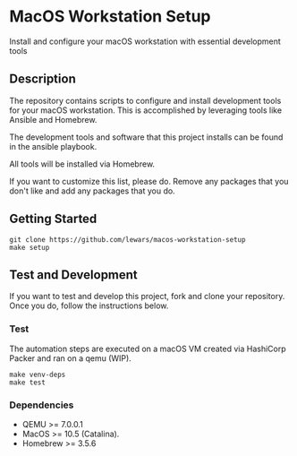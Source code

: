 # MacOS Workstation Setup

Install and configure your macOS workstation with essential development tools

## Description

The repository contains scripts to configure and install development
tools for your macOS workstation. This is accomplished
by leveraging tools like Ansible and Homebrew.

The development tools and software that this project installs can be
found in the ansible playbook.

All tools will be installed via Homebrew.

If you want to customize this list, please do. Remove any packages
that you don't like and add any packages that you do.

## Getting Started

```
git clone https://github.com/lewars/macos-workstation-setup
make setup
```

## Test and Development

If you want to test and develop this project, fork and clone your
repository. Once you do, follow the instructions below.

### Test

The automation steps are executed on a macOS VM created via HashiCorp
Packer and ran on a qemu (WIP).

```
make venv-deps
make test
```

### Dependencies

* QEMU >= 7.0.0.1
* MacOS >= 10.5 (Catalina).
* Homebrew >= 3.5.6
